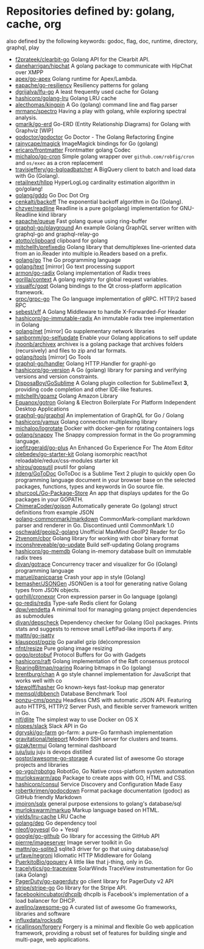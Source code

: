 # Repositories defined by: golang, cache, org

also defined by the following keywords: godoc, flag, doc, runtime, directory, graphql, play

- [f2prateek/clearbit-go](https://github.com/f2prateek/clearbit-go)
  Golang API for the Clearbit API.
- [daneharrigan/hipchat](https://github.com/daneharrigan/hipchat)
  A golang package to communicate with HipChat over XMPP
- [apex/go-apex](https://github.com/apex/go-apex)
  Golang runtime for Apex/Lambda.
- [eapache/go-resiliency](https://github.com/eapache/go-resiliency)
  Resiliency patterns for golang
- [dgrijalva/lfu-go](https://github.com/dgrijalva/lfu-go)
  A least frequently used cache for Golang
- [hashicorp/golang-lru](https://github.com/hashicorp/golang-lru)
  Golang LRU cache
- [alecthomas/kingpin](https://github.com/alecthomas/kingpin)
  A Go (golang) command line and flag parser
- [mrmanc/spectro](https://github.com/mrmanc/spectro)
  Having a play with golang, while exploring spectral analysis.
- [gmarik/go-erd](https://github.com/gmarik/go-erd)
  Go-ERD (Entity Relationship Diagrams) for Golang with Graphviz [WIP]
- [godoctor/godoctor](https://github.com/godoctor/godoctor)
  Go Doctor - The Golang Refactoring Engine
- [rainycape/magick](https://github.com/rainycape/magick)
  ImageMagick bindings for Go (golang)
- [ericaro/frontmatter](https://github.com/ericaro/frontmatter)
  Frontmatter golang Codec
- [michaloo/go-cron](https://github.com/michaloo/go-cron)
  Simple golang wrapper over `github.com/robfig/cron` and `os/exec` as a cron replacement
- [travisjeffery/go-bqloadbatcher](https://github.com/travisjeffery/go-bqloadbatcher)
  A BigQuery client to batch and load data with Go (Golang).
- [retailnext/hllpp](https://github.com/retailnext/hllpp)
  HyperLogLog cardinality estimation algorithm in go/golang!
- [golang/gddo](https://github.com/golang/gddo)
  Go Doc Dot Org
- [cenkalti/backoff](https://github.com/cenkalti/backoff)
  The exponential backoff algorithm in Go (Golang).
- [chzyer/readline](https://github.com/chzyer/readline)
  Readline is a pure go(golang) implementation for GNU-Readline kind library
- [eapache/queue](https://github.com/eapache/queue)
  Fast golang queue using ring-buffer
- [graphql-go/playground](https://github.com/graphql-go/playground)
  An example Golang GraphQL server written with graphql-go and graphql-relay-go
- [atotto/clipboard](https://github.com/atotto/clipboard)
  clipboard for golang
- [mitchellh/prefixedio](https://github.com/mitchellh/prefixedio)
  Golang library that demultiplexes line-oriented data from an io.Reader into multiple io.Readers based on a prefix.
- [golang/go](https://github.com/golang/go)
  The Go programming language
- [golang/text](https://github.com/golang/text)
  [mirror] Go text processing support
- [armon/go-radix](https://github.com/armon/go-radix)
  Golang implementation of Radix trees
- [gorilla/context](https://github.com/gorilla/context)
  A golang registry for global request variables.
- [visualfc/goqt](https://github.com/visualfc/goqt)
  Golang bindings to the Qt cross-platform application framework.
- [grpc/grpc-go](https://github.com/grpc/grpc-go)
  The Go language implementation of gRPC. HTTP/2 based RPC
- [sebest/xff](https://github.com/sebest/xff)
  A Golang Middleware to handle X-Forwarded-For Header
- [hashicorp/go-immutable-radix](https://github.com/hashicorp/go-immutable-radix)
  An immutable radix tree implementation in Golang
- [golang/net](https://github.com/golang/net)
  [mirror] Go supplementary network libraries
- [sanbornm/go-selfupdate](https://github.com/sanbornm/go-selfupdate)
  Enable your Golang applications to self update
- [jhoonb/archivex](https://github.com/jhoonb/archivex)
  archivex is a golang package that archives folders (recursively) and files to zip and tar formats.
- [golang/tools](https://github.com/golang/tools)
  [mirror] Go Tools
- [graphql-go/handler](https://github.com/graphql-go/handler)
  Golang HTTP.Handler for graphl-go
- [hashicorp/go-version](https://github.com/hashicorp/go-version)
  A Go (golang) library for parsing and verifying versions and version constraints.
- [DisposaBoy/GoSublime](https://github.com/DisposaBoy/GoSublime)
  A Golang plugin collection for SublimeText **3**, providing code completion and other IDE-like features.
- [mitchellh/goamz](https://github.com/mitchellh/goamz)
  Golang Amazon Library
- [Equanox/gotron](https://github.com/Equanox/gotron)
  Golang & Electron Boilerplate For Platform Independent Desktop Applications
- [graphql-go/graphql](https://github.com/graphql-go/graphql)
  An implementation of GraphQL for Go / Golang
- [hashicorp/yamux](https://github.com/hashicorp/yamux)
  Golang connection multiplexing library
- [michaloo/logrotate](https://github.com/michaloo/logrotate)
  Docker with docker-gen for rotating containers logs
- [golang/snappy](https://github.com/golang/snappy)
  The Snappy compression format in the Go programming language.
- [joefitzgerald/go-plus](https://github.com/joefitzgerald/go-plus)
  An Enhanced Go Experience For The Atom Editor
- [olebedev/go-starter-kit](https://github.com/olebedev/go-starter-kit)
  Golang isomorphic react/hot reloadable/redux/css-modules  starter kit
- [shirou/gopsutil](https://github.com/shirou/gopsutil)
  psutil for golang
- [jtdeng/GoToDoc](https://github.com/jtdeng/GoToDoc)
  GoToDoc is a Sublime Text 2 plugin to quickly open Go programming language document in your browser  base on the selected packages, functions, types and keywords in Go source file.
- [shurcooL/Go-Package-Store](https://github.com/shurcooL/Go-Package-Store)
  An app that displays updates for the Go packages in your GOPATH.
- [ChimeraCoder/gojson](https://github.com/ChimeraCoder/gojson)
  Automatically generate Go (golang) struct definitions from example JSON
- [golang-commonmark/markdown](https://github.com/golang-commonmark/markdown)
  CommonMark-compliant markdown parser and renderer in Go. Discontinued until CommonMark 1.0
- [oschwald/geoip2-golang](https://github.com/oschwald/geoip2-golang)
  Unofficial MaxMind GeoIP2 Reader for Go
- [2tvenom/cbor](https://github.com/2tvenom/cbor)
  Golang library for working with cbor binary format
- [inconshreveable/go-update](https://github.com/inconshreveable/go-update)
  Build self-updating Golang programs
- [hashicorp/go-memdb](https://github.com/hashicorp/go-memdb)
  Golang in-memory database built on immutable radix trees
- [divan/gotrace](https://github.com/divan/gotrace)
  Concurrency tracer and visualizer for Go (Golang) programming language
- [maruel/panicparse](https://github.com/maruel/panicparse)
  Crash your app in style (Golang)
- [bemasher/JSONGen](https://github.com/bemasher/JSONGen)
  JSONGen is a tool for generating native Golang types from JSON objects.
- [gorhill/cronexpr](https://github.com/gorhill/cronexpr)
  Cron expression parser in Go language (golang)
- [go-redis/redis](https://github.com/go-redis/redis)
  Type-safe Redis client for Golang
- [dpw/vendetta](https://github.com/dpw/vendetta)
  A minimal tool for managing golang project dependencies as submodules
- [divan/depscheck](https://github.com/divan/depscheck)
  Dependency checker for Golang (Go) packages. Prints stats and suggests to remove small LeftPad-like imports if any.
- [mattn/go-isatty](https://github.com/mattn/go-isatty)
- [klauspost/pgzip](https://github.com/klauspost/pgzip)
  Go parallel gzip (de)compression
- [nfnt/resize](https://github.com/nfnt/resize)
  Pure golang image resizing 
- [gogo/protobuf](https://github.com/gogo/protobuf)
  Protocol Buffers for Go with Gadgets
- [hashicorp/raft](https://github.com/hashicorp/raft)
  Golang implementation of the Raft consensus protocol
- [RoaringBitmap/roaring](https://github.com/RoaringBitmap/roaring)
  Roaring bitmaps in Go (golang)
- [brentburg/chan](https://github.com/brentburg/chan)
  A go style channel implementation for JavaScript that works well with co
- [tdewolff/hasher](https://github.com/tdewolff/hasher)
  Go known-keys fast-lookup map generator
- [memsql/dbbench](https://github.com/memsql/dbbench)
  Database Benchmark Tool
- [ponzu-cms/ponzu](https://github.com/ponzu-cms/ponzu)
  Headless CMS with automatic JSON API. Featuring auto HTTPS, HTTP/2 Server Push, and flexible server framework written in Go.
- [nlf/dlite](https://github.com/nlf/dlite)
  The simplest way to use Docker on OS X
- [nlopes/slack](https://github.com/nlopes/slack)
  Slack API in Go
- [dgryski/go-farm](https://github.com/dgryski/go-farm)
  go-farm: a pure-Go farmhash implementation
- [gravitational/teleport](https://github.com/gravitational/teleport)
  Modern SSH server for clusters and teams.
- [gizak/termui](https://github.com/gizak/termui)
  Golang terminal dashboard
- [juju/juju](https://github.com/juju/juju)
  juju is devops distilled
- [gostor/awesome-go-storage](https://github.com/gostor/awesome-go-storage)
  A curated list of awesome Go storage projects and libraries
- [go-vgo/robotgo](https://github.com/go-vgo/robotgo)
  RobotGo, Go Native cross-platform system automation
- [murlokswarm/app](https://github.com/murlokswarm/app)
  Package to create apps with GO, HTML and CSS.
- [hashicorp/consul](https://github.com/hashicorp/consul)
  Service Discovery and Configuration Made Easy
- [robertkrimen/godocdown](https://github.com/robertkrimen/godocdown)
  Format package documentation (godoc) as GitHub friendly Markdown
- [jmoiron/sqlx](https://github.com/jmoiron/sqlx)
  general purpose extensions to golang's database/sql
- [murlokswarm/markup](https://github.com/murlokswarm/markup)
  Markup language based on HTML.
- [yields/lru-cache](https://github.com/yields/lru-cache)
  LRU Cache
- [golang/dep](https://github.com/golang/dep)
  Go dependency tool
- [nleof/goyesql](https://github.com/nleof/goyesql)
  Go + Yesql
- [google/go-github](https://github.com/google/go-github)
  Go library for accessing the GitHub API
- [pierrre/imageserver](https://github.com/pierrre/imageserver)
  Image server toolkit in Go
- [mattn/go-sqlite3](https://github.com/mattn/go-sqlite3)
  sqlite3 driver for go that using database/sql
- [urfave/negroni](https://github.com/urfave/negroni)
  Idiomatic HTTP Middleware for Golang
- [PuerkitoBio/goquery](https://github.com/PuerkitoBio/goquery)
  A little like that j-thing, only in Go.
- [tracelytics/go-traceview](https://github.com/tracelytics/go-traceview)
  SolarWinds TraceView instrumentation for Go (aka Golang)
- [PagerDuty/go-pagerduty](https://github.com/PagerDuty/go-pagerduty)
  go client library for PagerDuty v2 API
- [stripe/stripe-go](https://github.com/stripe/stripe-go)
  Go library for the Stripe API.    
- [facebookincubator/dhcplb](https://github.com/facebookincubator/dhcplb)
  dhcplb is Facebook's implementation of a load balancer for DHCP.
- [avelino/awesome-go](https://github.com/avelino/awesome-go)
  A curated list of awesome Go frameworks, libraries and software
- [influxdata/rocksdb](https://github.com/influxdata/rocksdb)
- [ricallinson/forgery](https://github.com/ricallinson/forgery)
  Forgery is a minimal and flexible Go web application framework, providing a robust set of features for building single and multi-page, web applications.
